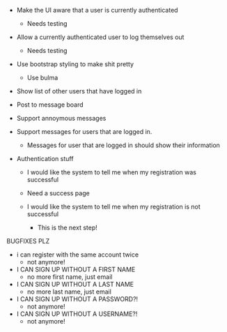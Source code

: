 - Make the UI aware that a user is currently authenticated
  - Needs testing

- Allow a currently authenticated user to log themselves out
  - Needs testing

- Use bootstrap styling to make shit pretty
  - Use bulma

- Show list of other users that have logged in

- Post to message board
- Support annoymous messages
- Support messages for users that are logged in.
  - Messages for user that are logged in should show their information

- Authentication stuff
  - I would like the system to tell me when my registration was successful
  - Need a success page

  - I would like the system to tell me when my registration is not successful
	  - This is the next step!

BUGFIXES PLZ
  - i can register with the same account twice
    - not anymore!
  - I CAN SIGN UP WITHOUT A FIRST NAME
    - no more first name, just email
  - I CAN SIGN UP WITHOUT A LAST NAME
    - no more last name, just email
  - I CAN SIGN UP WITHOUT A PASSWORD?!
    - not anymore!
  - I CAN SIGN UP WITHOUT A USERNAME?!
    - not anymore!
